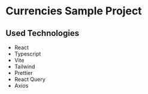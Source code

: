 # Currencies Sample Project

## Used Technologies

- React
- Typescript
- Vite
- Tailwind
- Prettier
- React Query
- Axios
